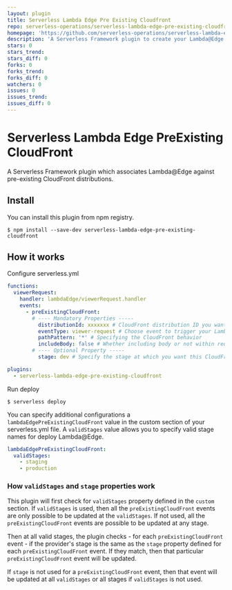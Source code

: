 ```yaml
---
layout: plugin
title: Serverless Lambda Edge Pre Existing Cloudfront
repo: serverless-operations/serverless-lambda-edge-pre-existing-cloudfront
homepage: 'https://github.com/serverless-operations/serverless-lambda-edge-pre-existing-cloudfront'
description: 'A Serverless Framework plugin to create your Lambda@Edge against a pre-existing CloudFront.'
stars: 0
stars_trend: 
stars_diff: 0
forks: 0
forks_trend: 
forks_diff: 0
watchers: 0
issues: 0
issues_trend: 
issues_diff: 0
---
```



# Serverless Lambda Edge PreExisting CloudFront
A Serverless Framework plugin which associates Lambda@Edge against pre-existing CloudFront distributions.

## Install

You can install this plugin from npm registry.

```shell
$ npm install --save-dev serverless-lambda-edge-pre-existing-cloudfront
```

## How it works

Configure serverless.yml

```yaml
functions:
  viewerRequest:
    handler: lambdaEdge/viewerRequest.handler
    events:
      - preExistingCloudFront:
        # ---- Mandatory Properties -----
          distributionId: xxxxxxx # CloudFront distribution ID you want to associate
          eventType: viewer-request # Choose event to trigger your Lambda function, which are `viewer-request`, `origin-request`, `origin-response` or `viewer-response`
          pathPattern: '*' # Specifying the CloudFront behavior
          includeBody: false # Whether including body or not within request
        # ---- Optional Property -----
          stage: dev # Specify the stage at which you want this CloudFront distribution to be updated

plugins:
  - serverless-lambda-edge-pre-existing-cloudfront
```

Run deploy
```
$ serverless deploy
```

You can specify additional configurations a `lambdaEdgePreExistingCloudFront` value in the custom section of your serverless.yml file.
A `validStages` value allows you to specify valid stage names for deploy Lambda@Edge.

```yaml
lambdaEdgePreExistingCloudFront:
  validStages:
    - staging
    - production
```

### How `validStages` and `stage` properties work
This plugin will first check for `validStages` property defined in the `custom` section. If `validStages` is used, then all the `preExistingCloudFront` events are only possible to be updated at the `validStages`. If not used, all the `preExistingCloudFront` events are possible to be updated at any stage.

Then at all valid stages, the plugin checks - for each `preExistingCloudFront` event - if the provider's stage is the same as the `stage` property defined for each `preExistingCloudFront` event. If they match, then that particular `preExistingCloudFront` event will be updated.

If `stage` is not used for a `preExistingCloudFront` event, then that event will be updated at all `validStages` or all stages if `validStages` is not used.
